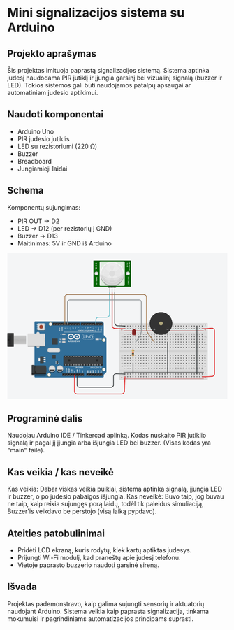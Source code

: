# Mini signalizacijos sistema su Arduino

## Projekto aprašymas
Šis projektas imituoja paprastą signalizacijos sistemą. Sistema aptinka judesį naudodama PIR jutiklį ir įjungia garsinį bei vizualinį signalą (buzzer ir LED). Tokios sistemos gali būti naudojamos patalpų apsaugai ar automatiniam judesio aptikimui.

## Naudoti komponentai
- Arduino Uno
- PIR judesio jutiklis
- LED su rezistoriumi (220 Ω)
- Buzzer
- Breadboard
- Jungiamieji laidai

## Schema
Komponentų sujungimas:
- PIR OUT → D2  
- LED → D12 (per rezistorių į GND)  
- Buzzer → D13  
- Maitinimas: 5V ir GND iš Arduino  

![Schema](1HWRobotics.png)  

## Programinė dalis
Naudojau Arduino IDE / Tinkercad aplinką. Kodas nuskaito PIR jutiklio signalą ir pagal jį įjungia arba išjungia LED bei buzzer. (Visas kodas yra "main" faile).

## Kas veikia / kas neveikė
Kas veikia: Dabar viskas veikia puikiai, sistema aptinka signalą, įjungia LED ir buzzer, o po judesio pabaigos išjungia.
Kas neveikė: Buvo taip, jog buvau ne taip, kaip reikia sujungęs porą laidų, todėl tik paleidus simuliaciją, Buzzer'is veikdavo be perstojo (visą laiką pypdavo).

## Ateities patobulinimai
- Pridėti LCD ekraną, kuris rodytų, kiek kartų aptiktas judesys.
- Prijungti Wi-Fi modulį, kad praneštų apie judesį telefonu.
- Vietoje paprasto buzzerio naudoti garsinė sireną.

## Išvada
Projektas pademonstravo, kaip galima sujungti sensorių ir aktuatorių naudojant Arduino. Sistema veikia kaip paprasta signalizacija, tinkama mokumuisi ir pagrindiniams automatizacijos principams suprasti.

